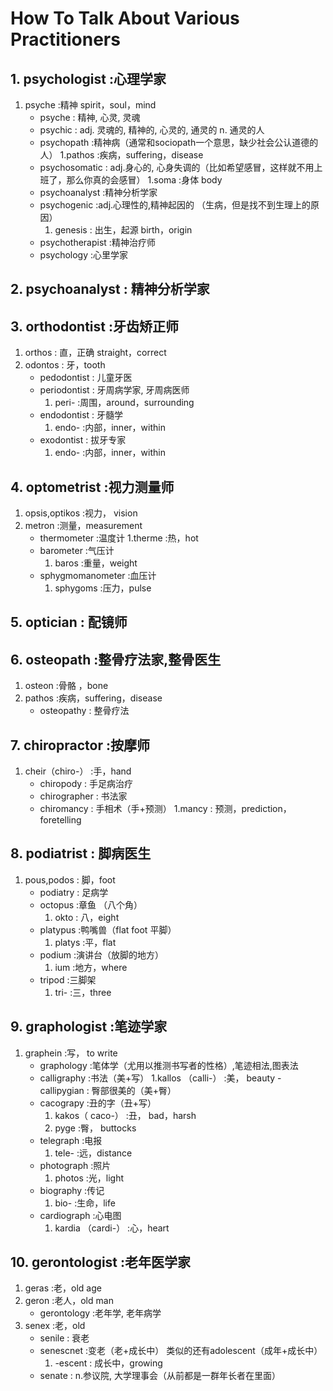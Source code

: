 # How To Talk About Various Practitioners

## 1. psychologist         :心理学家

1. psyche              :精神 spirit，soul，mind 
	- psyche             :  精神, 心灵, 灵魂
	- psychic             :  adj. 灵魂的, 精神的, 心灵的, 通灵的 n. 通灵的人
	- psychopath        :精神病（通常和sociopath一个意思，缺少社会公认道德的人）
		1.pathos             :疾病，suffering，disease
	- psychosomatic   : adj.身心的, 心身失调的（比如希望感冒，这样就不用上班了，那么你真的会感冒）
		1.soma 			:身体 body
	- psychoanalyst    :精神分析学家
	- psychogenic      :adj.心理性的,精神起因的   （生病，但是找不到生理上的原因）
		1. genesis      : 出生，起源 birth，origin
	- psychotherapist  :精神治疗师
	- psychology        :心里学家



## 2. psychoanalyst      : 精神分析学家

## 3. orthodontist          :牙齿矫正师

1. orthos              				: 直，正确 straight，correct            
2. odontos            				:		牙，tooth
	- pedodontist                    :      儿童牙医
	- periodontist                   :      牙周病学家, 牙周病医师
		1. peri-                  	:周围，around，surrounding
	- endodontist                	 :    牙髓学
		1. endo-                	:内部，inner，within
	- exodontist              	   	 :    拔牙专家
		1. endo-                	:内部，inner，within


## 4. optometrist           :视力测量师

1. opsis,optikos    				:视力， vision
2. metron              				:测量，measurement
	- thermometer                   :温度计
		1.therme              		:热，hot
	- barometer                     :气压计
		1. baros                	:重量，weight
	- sphygmomanometer           	:血压计
		1. sphygoms         		:压力，pulse


## 5. optician               : 配镜师

## 6. osteopath            :整骨疗法家,整骨医生

1. osteon              :骨骼 ，bone
2. pathos              :疾病，suffering，disease
	- osteopathy        : 整骨疗法


## 7. chiropractor         :按摩师  

1. cheir（chiro-） 				:手，hand
	- chiropody                 :            手足病治疗
	- chirographer               :         书法家 
	- chiromancy                  :        手相术（手+预测）
		1.mancy               :	预测，prediction，foretelling

## 8. podiatrist            : 脚病医生

1. pous,podos      			:	脚，foot
	- podiatry           :		 足病学
	- octopus              :章鱼 （八个角）
		1. okto                 : 八，eight
	- platypus                 :鸭嘴兽（flat foot 平脚）
		1. platys               :平，flat
	- podium                :演讲台（放脚的地方）
		1. ium                  :地方，where
	- tripod              :三脚架
		1. tri-             :三，three

## 9. graphologist        :笔迹学家

1. graphein                  	:写， to write
	- graphology              	:笔体学（尤用以推测书写者的性格）,笔迹相法,图表法
	- calligraphy               :书法（美+写）
		1.kallos  （calli-）   	 :美， beauty
			- callipygian        : 臀部很美的（美+臀）
	- cacograpy                	:丑的字（丑+写）
		1. kakos（ caco-）       :丑， bad，harsh
		2. pyge                 :臀， buttocks
	- telegraph					:电报
		1. tele-				:远，distance
	- photograph				:照片
		1. photos				:光，light
	- biography					:传记
		1. bio-					:生命，life
	- cardiograph				:心电图
		1. kardia （cardi-）     :心，heart


## 10. gerontologist     :老年医学家

1. geras                       :老，old age
2. geron                       :老人，old man
	- gerontology             	:老年学, 老年病学
3. senex                       :老，old
	- senile                    :   衰老
	- senescnet                 :变老（老+成长中） 类似的还有adolescent（成年+成长中）
		1. -escent                   : 成长中，growing
	- senate                    : n.参议院, 大学理事会（从前都是一群年长者在里面）






